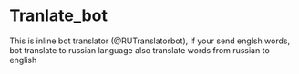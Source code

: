 # Tranlate_bot
This is inline bot translator (@RUTranslatorbot), if your send englsh words, bot translate to russian language also translate words from russian to english 
